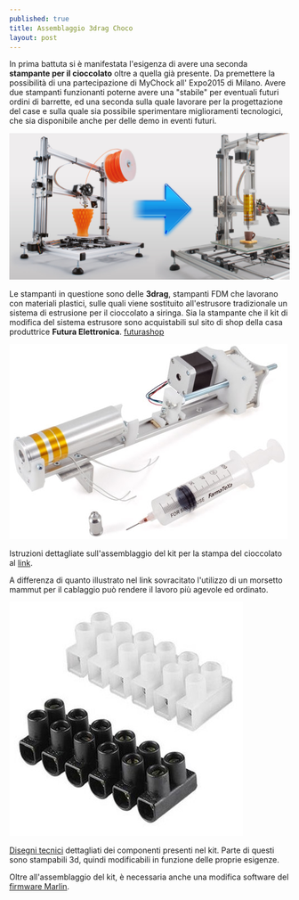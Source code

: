 ```yaml
---
published: true
title: Assemblaggio 3drag Choco
layout: post
---
```

In prima battuta si è manifestata l'esigenza di avere una seconda **stampante per il cioccolato** oltre a quella già presente.
Da premettere la possibilità di una partecipazione di MyChock all' Expo2015 di Milano. 
Avere due stampanti funzionanti poterne avere una "stabile" per eventuali futuri ordini di barrette, ed una seconda sulla quale lavorare per la progettazione del case e sulla quale sia possibile sperimentare miglioramenti tecnologici, che sia disponibile anche per delle demo in eventi futuri.

![3drag choko](https://raw.githubusercontent.com/Giuzzo/Giuzzo.github.io/31320c01d0d73de6a35f01251849ea1501914ca7/_images/4.jpg)

Le stampanti in questione sono delle **3drag**, stampanti  FDM che lavorano con materiali plastici, sulle quali viene sostituito all'estrusore tradizionale un sistema di estrusione per il cioccolato a siringa.
Sia la stampante che il kit di modifica del sistema estrusore sono acquistabili sul sito di shop della casa produttrice **Futura Elettronica**. [futurashop](https://www.futurashop.it/)

![estrusore choco](https://raw.githubusercontent.com/Giuzzo/Giuzzo.github.io/31320c01d0d73de6a35f01251849ea1501914ca7/_images/5.jpg)

Istruzioni dettagliate sull'assemblaggio del kit per la stampa del cioccolato al [link](http://3dprint.elettronicain.it/3drag-stampante-per-cioccolato/).

A differenza di quanto illustrato nel link sovracitato l'utilizzo di un morsetto mammut per il cablaggio può rendere il lavoro più agevole ed ordinato.

![morsetto mammut](https://raw.githubusercontent.com/Giuzzo/Giuzzo.github.io/31320c01d0d73de6a35f01251849ea1501914ca7/_images/6.jpg)

[Disegni tecnici](http://www.open-electronics.org/wp-content/uploads/2014/10/Disegni-tecnici.jpg) dettagliati dei componenti presenti nel kit. Parte di questi sono stampabili 3d, quindi modificabili in funzione delle proprie esigenze.

Oltre all'assemblaggio del kit, è necessaria anche una modifica software del [firmware Marlin](http://3dprint.elettronicain.it/2012/09/06/software/).